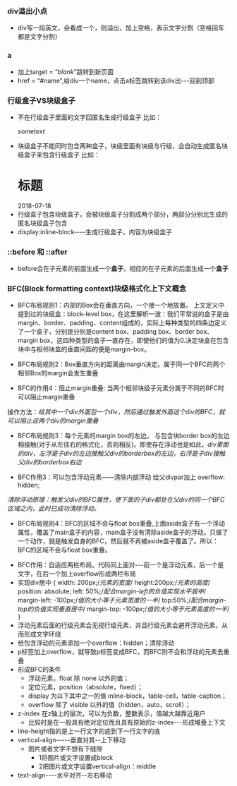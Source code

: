 ### div溢出小点
- div写一段英文，会看成一个，则溢出，加上空格，表示文字分割（空格回车都是文字分割）
### a
- 加上target = “_blank_”跳转到新页面
- href = “#name”,给div一个name，点击a标签跳转到该div出---回到顶部
### 行级盒子VS块级盒子
- 不在行级盒子里面的文字回匿名生成行级盒子 比如：  <p>some<em>text</em></p>
- 块级盒子不能同时包含两种盒子，块级里面有块级与行级，会自动生成匿名块级盒子来包含行级盒子 比如：<div><h1>标题</h1><span>2018-07-18</span></div>
- 行级盒子包含块级盒子，会被块级盒子分割成两个部分，两部分分别北生成的匿名块级盒子包含
- display:inline-block----生成行级盒子，内容为块级盒子
### ::before 和 ::after
- before会在子元素的前面生成一个**盒子**，相应的在子元素的后面生成一个**盒子**
### BFC(Block formatting context)块级格式化上下文概念
- BFC布局规则1：内部的Box会在垂直方向，一个接一个地放置。
上文定义中提到过的块级盒：block-level box，在这里解析一波：我们平常说的盒子是由margin、border、padding、content组成的，实际上每种类型的四条边定义了一个盒子，分别是分别是content box、padding box、border box、margin box，这四种类型的盒子一直存在，即使他们的值为0.决定块盒在包含块中与相邻块盒的垂直间距的便是margin-box。

- BFC布局规则2：Box垂直方向的距离由margin决定。属于同一个BFC的两个相邻Box的margin会发生重叠

- BFC的作用4：阻止margin重叠:
当两个相邻块级子元素分属于不同的BFC时可以阻止margin重叠

操作方法：*给其中一个div外面包一个div，然后通过触发外面这个div的BFC，就可以阻止这两个div的margin重叠*

- BFC布局规则3：每个元素的margin box的左边， 与包含块border box的左边相接触(对于从左往右的格式化，否则相反)。即使存在浮动也是如此，*div里面的div、左浮是子div的左边接触父div的borderbox的左边，右浮是子div接触父div的borderbox右边*

- BFC作用3：可以包含浮动元素——清除内部浮动
给父divpar加上 overflow: hidden;

*清除浮动原理：触发父div的BFC属性，使下面的子div都处在父div的同一个BFC区域之内，此时已成功清除浮动。*

- BFC布局规则4：BFC的区域不会与float box重叠,上面aside盒子有一个浮动属性，覆盖了main盒子的内容，main盒子没有清除aside盒子的浮动。只做了一个动作，就是触发自身的BFC，然后就不再被aside盒子覆盖了。所以：BFC的区域不会与float box重叠。
<div class="aside"></div>
<div class="text">
    <div class="main"></div>
</div>

- BFC作用：自适应两栏布局。代码同上面对---前一个是浮动元素，后一个是文字，在后一个加上overflow形成两栏布局
- 实现div居中 {
					width: 200px;/*元素的宽度*/
					height:200px;/*元素的高度*/
					position: absolute;
					left: 50%;/*配合margin-left的负值实现水平居中*/
					margin-left: -100px;/*值的大小等于元素宽度的一半*/
					top:50%;/*配合margin-top的负值实现垂直居中*/
					margin-top: -100px;/*值的大小等于元素高度的一半*/
				}
- 浮动元素后面的行级元素会无视行级元素，并且行级元素会避开浮动元素，从而形成文字环绕
- 给包含浮动的元素添加一个overflow：hidden；清除浮动
- p标签加上overflow，就导致p标签变成BFC，而BFC则不会和浮动的元素去重叠
- 形成BFC的条件
    - 浮动元素，float 除 none 以外的值； 
    - 定位元素，position（absolute，fixed）； 
    - display 为以下其中之一的值 inline-block，table-cell，table-caption； 
    - overflow 除了 visible 以外的值（hidden，auto，scroll）；
- z-index 在z轴上的层次，可以为负数，整数表示，值越大越靠近用户
    - 比较时是在一般具有绝对定位而且具有原始的z-index---形成堆叠上下文
- line-height指的是上一行文字的底到下一行文字的底
- vertical-align-----垂直对其--上下移动
    - 图片或者文字不想有下缝隙
        - 1将图片或文字设置成block
        - 2把图片或文字设置vertical-align：middle
- text-align----水平对齐--左右移动

